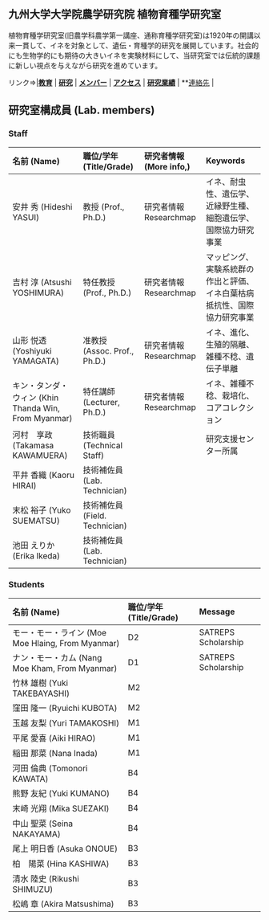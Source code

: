 ## 九州大学大学院農学研究院 植物育種学研究室

植物育種学研究室(旧農学科農学第一講座、通称育種学研究室)は1920年の開講以来一貫して、イネを対象として、遺伝・育種学的研究を展開しています。社会的にも生物学的にも期待の大きいイネを実験材料にして、当研究室では伝統的課題に新しい視点を与えながら研究を進めています。

リンク=>|**[教育](index.md)** | **[研究](index.md)** | **[メンバー](members.md)** | **[アクセス](access.md)** | **[研究業績](publication.md)** | **[連絡先](access.md) |

## 研究室構成員 (Lab. members)
### Staff
| 名前 (Name) | 職位/学年 (Title/Grade) | 研究者情報 (More info,) | Keywords |
| :-- | :-- | :-- |:-- |
| 安井 秀 (Hideshi YASUI) | 教授 (Prof., Ph.D.) | 研究者情報 Researchmap |イネ、耐虫性、遺伝学、近縁野生種、細胞遺伝学、 国際協力研究事業 |
| 吉村 淳 (Atsushi YOSHIMURA) | 特任教授 (Prof., Ph.D.) | 研究者情報 Researchmap |マッピング、実験系統群の作出と評価、イネ白葉枯病抵抗性、国際協力研究事業 |
| 山形 悦透 (Yoshiyuki YAMAGATA) | 准教授 (Assoc. Prof., Ph.D.) | 研究者情報 Researchmap |イネ、進化、生殖的隔離、雑種不稔、遺伝子単離 |
| キン・タンダ・ウィン (Khin Thanda Win, From Myanmar) | 特任講師 (Lecturer, Ph.D.) | 研究者情報 Researchmap | イネ、雑種不稔、栽培化、コアコレクション |
| 河村　享政 (Takamasa KAWAMUERA) | 技術職員 (Technical Staff) |  | 研究支援センター所属 |
| 平井 香織 (Kaoru HIRAI) | 技術補佐員 (Lab. Technician) |  |  |
| 末松 裕子 (Yuko SUEMATSU) | 技術補佐員 (Field. Technician) |  |  |
| 池田 えりか (Erika Ikeda) | 技術補佐員 (Lab. Technician) |  |  |

### Students
| 名前 (Name) | 職位/学年 (Title/Grade) | Message |
| :-- | :-- | :-- |
| モー・モー・ライン (Moe Moe Hlaing, From Myanmar) | D2 | SATREPS Scholarship |
| ナン・モー・カム (Nang Moe Kham, From Myanmar) | D1 | SATREPS Scholarship |
| 竹林 雄樹 (Yuki TAKEBAYASHI) | M2 |  |
| 窪田 隆一 (Ryuichi KUBOTA) | M2 |  |
| 玉越 友梨 (Yuri TAMAKOSHI) | M1 | | 
| 平尾 愛喜 (Aiki HIRAO) | M1 | | 
| 稲田 那菜 (Nana Inada) | M1 | | 
| 河田 倫典 (Tomonori KAWATA) | B4 | | 
| 熊野 友紀 (Yuki KUMANO) | B4 | | 
| 末崎 光翔 (Mika SUEZAKI) | B4 | | 
| 中山 聖菜 (Seina NAKAYAMA) | B4 | | 
| 尾上 明日香 (Asuka ONOUE) | B3 | | 
| 柏　陽菜 (Hina KASHIWA) | B3 | | 
| 清水 陸史 (Rikushi SHIMUZU) | B3 | | 
| 松嶋 章 (Akira Matsushima) | B3 | | 
